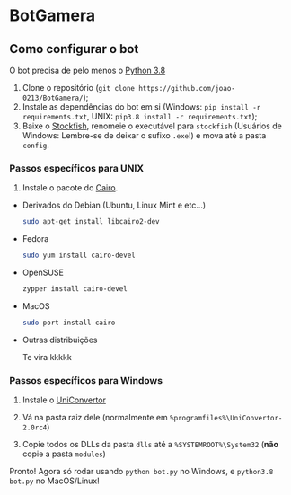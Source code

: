 # BotGamera

## Como configurar o bot
O bot precisa de pelo menos o [Python 3.8](https://www.python.org/downloads/release/python-385/)

1. Clone o repositório (`git clone https://github.com/joao-0213/BotGamera/`);
1. Instale as dependências do bot em si (Windows: `pip install -r requirements.txt`, UNIX: `pip3.8 install -r requirements.txt`);
1. Baixe o [Stockfish](https://stockfishchess.org/download/), renomeie o executável para `stockfish` (Usuários de Windows: Lembre-se de deixar o sufixo `.exe`!) e mova até a pasta `config`.

### Passos específicos para UNIX
1. Instale o pacote do [Cairo](https://www.cairographics.org/).

  * Derivados do Debian (Ubuntu, Linux Mint e etc...)
    ```sh
    sudo apt-get install libcairo2-dev
    ```
    
  * Fedora
    ```sh
    sudo yum install cairo-devel
    ```
    
  * OpenSUSE
    ```sh
    zypper install cairo-devel
    ```
    
  * MacOS
    ```sh
    sudo port install cairo
    ```

  * Outras distribuições
  
    Te vira kkkkk   
  
### Passos específicos para Windows

1. Instale o [UniConvertor](https://www.amazon.com/clouddrive/share/yryx2jwdJg4xJbZeIRbUco8EZR7tSUc8ttHkY62SOUz)

1. Vá na pasta raiz dele (normalmente em `%programfiles%\UniConvertor-2.0rc4`)

1. Copie todos os DLLs da pasta `dlls` até a `%SYSTEMROOT%\System32` (**não** copie a pasta `modules`)

Pronto! Agora só rodar usando `python bot.py` no Windows, e `python3.8 bot.py` no MacOS/Linux!
